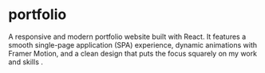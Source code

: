 # portfolio
A responsive and modern portfolio website built with React. It features a smooth single-page application (SPA) experience, dynamic animations with Framer Motion, and a clean design that puts the focus squarely on my work and skills .
